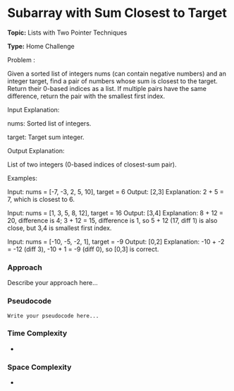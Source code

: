 # Subarray with Sum Closest to Target
**Topic:** Lists with Two Pointer Techniques

**Type:** Home Challenge

Problem :

 Given a sorted list of integers nums (can contain negative numbers) and an integer target, find a pair of numbers whose sum is closest to the target. Return their 0-based indices as a list. If multiple pairs have the same difference, return the pair with the smallest first index. 

Input Explanation: 

nums: Sorted list of integers. 

target: Target sum integer. 

Output Explanation: 

List of two integers (0-based indices of closest-sum pair). 

Examples: 

Input: nums = [-7, -3, 2, 5, 10], target = 6 
Output: [2,3] 
Explanation: 2 + 5 = 7, which is closest to 6. 

 

Input: nums = [1, 3, 5, 8, 12], target = 16 
Output: [3,4] 
Explanation: 8 + 12 = 20, difference is 4; 3 + 12 = 15, difference is 1, so 5 + 12 (17, diff 1) is also close, but 3,4 is smallest first index. 

 

Input: nums = [-10, -5, -2, 1], target = -9 
Output: [0,2] 
Explanation: -10 + -2 = -12 (diff 3), -10 + 1 = -9 (diff 0), so [0,3] is correct. 
 

### Approach
Describe your approach here...

### Pseudocode
```
Write your pseudocode here...
```

### Time Complexity
- 

### Space Complexity
- 
